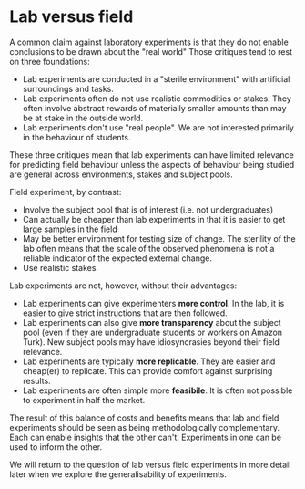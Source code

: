 # Lab versus field

A common claim against laboratory experiments is that they do not enable conclusions to be drawn about the "real world" Those critiques tend to rest on three foundations:

-   Lab experiments are conducted in a "sterile environment" with artificial surroundings and tasks.
-   Lab experiments often do not use realistic commodities or stakes. They often involve abstract rewards of materially smaller amounts than may be at stake in the outside world.
-   Lab experiments don't use "real people". We are not interested primarily in the behaviour of students.

These three critiques mean that lab experiments can have limited relevance for predicting field behaviour unless the aspects of behaviour being studied are general across environments, stakes and subject pools.

Field experiment, by contrast:

-   Involve the subject pool that is of interest (i.e. not undergraduates)
-   Can actually be cheaper than lab experiments in that it is easier to get large samples in the field
-   May be better environment for testing size of change. The sterility of the lab often means that the scale of the observed phenomena is not a reliable indicator of the expected external change.
-   Use realistic stakes.

Lab experiments are not, however, without their advantages:

-   Lab experiments can give experimenters **more control**. In the lab, it is easier to give strict instructions that are then followed.
-   Lab experiments can also give **more transparency** about the subject pool (even if they are undergraduate students or workers on Amazon Turk). New subject pools may have idiosyncrasies beyond their field relevance.
-   Lab experiments are typically **more replicable**. They are easier and cheap(er) to replicate. This can provide comfort against surprising results.
-   Lab experiments are often simple more **feasibile**. It is often not possible to experiment in half the market.

The result of this balance of costs and benefits means that lab and field experiments should be seen as being methodologically complementary. Each can enable insights that the other can't. Experiments in one can be used to inform the other.

We will return to the question of lab versus field experiments in more detail later when we explore the generalisability of experiments.
